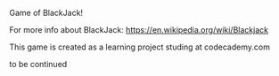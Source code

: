 Game of BlackJack!

For more info about BlackJack: https://en.wikipedia.org/wiki/Blackjack

This game is created as a learning project studing at codecademy.com

to be continued
